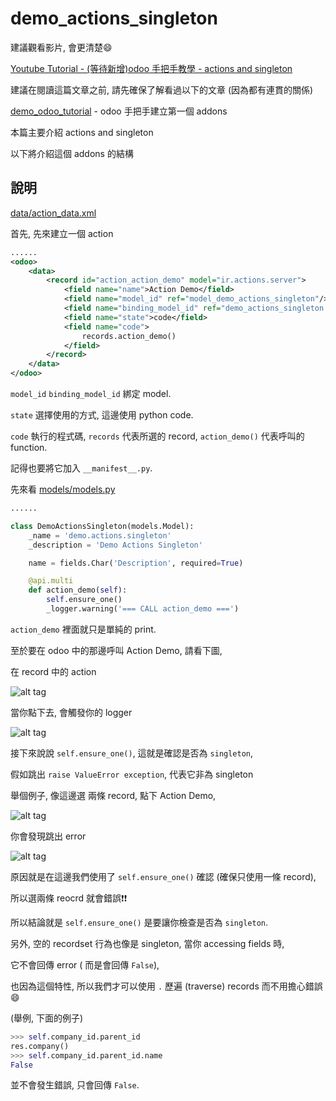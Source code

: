 # demo_actions_singleton

建議觀看影片, 會更清楚:smile:

[Youtube Tutorial - (等待新增)odoo 手把手教學 - actions and singleton]()

建議在閱讀這篇文章之前, 請先確保了解看過以下的文章 (因為都有連貫的關係)

[demo_odoo_tutorial](https://github.com/twtrubiks/odoo-demo-addons-tutorial/tree/master/demo_odoo_tutorial) -  odoo 手把手建立第一個 addons

本篇主要介紹 actions and singleton

以下將介紹這個 addons 的結構

## 說明

[data/action_data.xml](data/action_data.xml)

首先, 先來建立一個 action

```xml
......
<odoo>
    <data>
        <record id="action_action_demo" model="ir.actions.server">
            <field name="name">Action Demo</field>
            <field name="model_id" ref="model_demo_actions_singleton"/>
            <field name="binding_model_id" ref="demo_actions_singleton.model_demo_actions_singleton"/>
            <field name="state">code</field>
            <field name="code">
                records.action_demo()
            </field>
        </record>
    </data>
</odoo>
```

`model_id` `binding_model_id` 綁定 model.

`state` 選擇使用的方式, 這邊使用 python code.

`code` 執行的程式碼, `records` 代表所選的 record, `action_demo()` 代表呼叫的 function.

記得也要將它加入 `__manifest__.py`.

先來看 [models/models.py](models/models.py)

```python
......

class DemoActionsSingleton(models.Model):
    _name = 'demo.actions.singleton'
    _description = 'Demo Actions Singleton'

    name = fields.Char('Description', required=True)

    @api.multi
    def action_demo(self):
        self.ensure_one()
        _logger.warning('=== CALL action_demo ===')
```

`action_demo` 裡面就只是單純的 print.

至於要在 odoo 中的那邊呼叫 Action Demo, 請看下圖,

在 record 中的 action

![alt tag](https://i.imgur.com/cf6NeMr.png)

當你點下去, 會觸發你的 logger

![alt tag](https://i.imgur.com/wbkWbDV.png)

接下來說說 `self.ensure_one()`, 這就是確認是否為 `singleton`,

假如跳出 `raise ValueError exception`, 代表它非為 singleton

舉個例子, 像這邊選 兩條 record, 點下 Action Demo,

![alt tag](https://i.imgur.com/HMV3CHS.png)

你會發現跳出 error

![alt tag](https://i.imgur.com/tpti9Lb.png)

原因就是在這邊我們使用了 `self.ensure_one()` 確認 (確保只使用一條 record),

所以選兩條 reocrd 就會錯誤:exclamation::exclamation:

所以結論就是 `self.ensure_one()` 是要讓你檢查是否為 `singleton`.

另外, 空的 recordset 行為也像是 singleton, 當你 accessing fields 時,

它不會回傳 error ( 而是會回傳 `False`),

也因為這個特性, 所以我們才可以使用 `.` 歷遍 (traverse) records 而不用擔心錯誤:smile:

(舉例, 下面的例子)

```python
>>> self.company_id.parent_id
res.company()
>>> self.company_id.parent_id.name
False
```

並不會發生錯誤, 只會回傳 `False`.